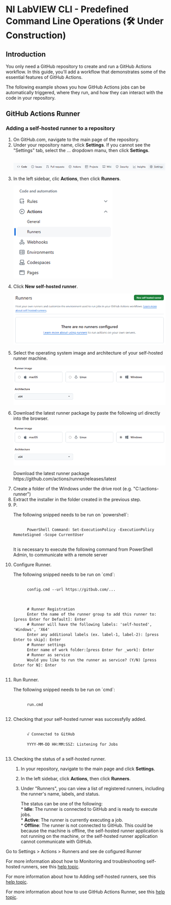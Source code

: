 <h1>NI LabVIEW CLI - Predefined Command Line Operations (🛠️ Under Construction)</h1>

<h2>Introduction</h2>

<p>You only need a GitHub repository to create and run a GitHub Actions workflow. In this guide, you'll add a workflow that demonstrates some of the essential features of GitHub Actions.</p>

<p>The following example shows you how GitHub Actions jobs can be automatically triggered, where they run, and how they can interact with the code in your repository.</p>

<h2>GitHub Actions Runner</h2>

<h3>Adding a self-hosted runner to a repository</h3>

  <ol>
    <!--1.--><li>On GitHub.com, navigate to the main page of the repository.</li>
    <!--2.--><li>Under your repository name, click <strong>Settings</strong>. If you cannot see the "Settings" tab, select the ... dropdown manu, then click <strong>Settings</strong>.</li>
      </br><p align="center">
        <img src="./images/repository-settings.png">
      </p>
    <!--3.--><li>In the left sidebar, clic <strong>Actions</strong>, then click <strong>Runners</strong>.</li>
      <p align="left">
        <img src="./images/actions-runners.png">
      </p>
    <!--4.--><li>Click <strong>New self-hosted runner</strong>.</li>
      <p align="center">
        <img src="./images/new-selfhosted-runner.png">
      </p>
    <!--5.--><li>Select the operating system image and architecture of your self-hosted runner machine.</li>
      <p align="center">
        <img src="./images/runner-image.png">
      </p>
    <!--6.--><li>Download the latest runner package by paste the following url directly into the browser.</li>
      <p align="center">
        <img src="./images/runner-image.png">
      </p>
      <p>
        Download the latest runner package
        https://github.com/actions/runner/releases/latest
      </p>
    <!--7.--><li>Create a folder of the Windows under the drive root (e.g. "C:\actions-runner")</li>
    <!--8.--><li>Extract the installer in the folder created in the previous step. </li>
    <!--9.--><li>P. </li>
      <p>
      The following snipped needs to be run on `powershell`:
      <pre><code>
      PowerShell Command: Set-ExecutionPolicy -ExecutionPolicy RemoteSigned -Scope CurrentUser
      </code></pre>
      It is necessary to execute the following command from PowerShell Admin, to communicate with a remote server
      </p>
    <!--10.--><li>Configure Runner.</li>
      <p>
      The following snipped needs to be run on `cmd`:
      <pre><code>
      config.cmd --url https://gitbub.com/...
      </code></pre>
      </p>
      <p>
      <pre><code>
      # Runner Registration
      Enter the name of the runner group to add this runner to: [press Enter for Default]: Enter
      # Runner will have the following labels: 'self-hosted', 'Windows', 'X64'
      Enter any additional labels (ex. label-1, label-2): [press Enter to skip]: Enter
      # Runner settings
      Enter name of work folder:[press Enter for _work]: Enter
      # Runner as service
      Would you like to run the runner as service? (Y/N) [press Enter for N]: Enter
      </code></pre>
      </p>
    <!--11.--><li>Run Runner.</li>
      <p>
      The following snipped needs to be run on `cmd`:
      <pre><code>
      run.cmd
      </code></pre>
      </p>
    <!--12.--><li>Checking that your self-hosted runner was successfylly added.</li>
      <p>
      <pre><code>
      √ Connected to GitHub</br>
      YYYY-MM-DD HH:MM:SSZ: Listening for Jobs
      </code></pre>
      </p>
    <!--13.--><li>Checking the status of a self-hosted runner.</li>
      <ol>
        <!--13.1.--><li><p>In your repository, navigate to the main page and click <strong>Settings</strong>.</p></li>
        <!--13.2.--><li><p>In the left sidebar, click <strong>Actions</strong>, then click <strong>Runners</strong>.</p></li>
        <!--13.3.--><li><p>Under "Runners", you can view a list of registered runners, including the runner's name, labels, and status.</p></li>
          <p>
          The status can be one of the following:</br>
          * <strong>Idle</strong>: The runner is connected to GitHub and is ready to execute jobs.</br>
          * <strong>Active</strong>: The runner is currently executing a job.</br>
          * <strong>Offline</strong>: The runner is not connected to GitHub. This could be because the machine is offline, the self-hosted runner application is not running on the machine, or the self-hosted runner application cannot communicate with GitHub.</br>
          </p>
      </ol>
    </li>                        
  </ol>


Go to Settings > Actions > Runners and see de cofigured Runner 

For more information about how to Monitoring and troubleshooting self-hosted runners, see this [help topic](https://docs.github.com/en/actions/hosting-your-own-runners/managing-self-hosted-runners/monitoring-and-troubleshooting-self-hosted-runners "Monitoring and troubleshooting self-hosted runners").

For more information about how to Adding self-hosted runners, see this [help topic](https://docs.github.com/en/actions/hosting-your-own-runners/managing-self-hosted-runners/adding-self-hosted-runners "Adding self-hosted runners").

For more information about how to use GitHub Actions Runner, see this [help topic](https://github.com/actions/runner "GitHub Actions Runner").

